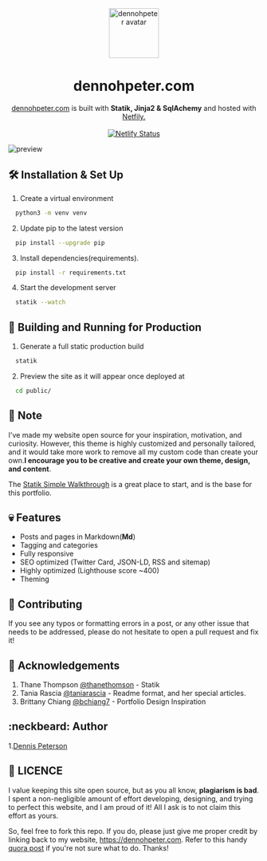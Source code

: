 <div align="center">
  <img alt="dennohpeter avatar" src="https://raw.githubusercontent.com/dennohpeter/Portfolio/master/assets/favicon/android-chrome-512x512.png" width="100">
</div>

<h1 align="center">
 dennohpeter.com
 </h1>
<div align="center">
<a href="https://dennohpeter.com" target="_blank">dennohpeter.com</a> is built with <strong>Statik, Jinja2 & SqlAchemy</strong> and hosted with <a href="https://www.netlify.com">Netfily.</a>
</div>
<br>
<div align="center">
  <a href="https://app.netlify.com/sites/dennohpeter/deploys">
  <img src="https://api.netlify.com/api/v1/badges/da19351b-45ac-4a6f-89dd-40669f1bda93/deploy-status" alt="Netlify Status">
</a>
</div>

![preview](https://raw.githubusercontent.com/dennohpeter/Portfolio/master/assets/images/preview.png)

## :hammer_and_wrench: Installation & Set Up

1. Create a virtual environment

  

``` sh
  python3 -m venv venv
  ```

2. Update pip to the latest version

  

``` sh
  pip install --upgrade pip
```

3. Install dependencies(requirements).

  

``` sh
  pip install -r requirements.txt
  ```

4. Start the development server

  

``` sh
  statik --watch
```

## :rocket: Building and Running for Production

1. Generate a full static production build

  

``` sh
  statik
  ```

2. Preview the site as it will appear once deployed at

  

``` sh
  cd public/
  ```

## :pushpin: Note

I've made my website open source for your inspiration, motivation, and curiosity.
However, this theme is highly customized and personally tailored, and it would take more work to remove all my custom code than create your own.**I encourage you to be creative and create your own theme, design, and content**.

The [Statik Simple Walkthrough](https://github.com/thanethomson/statik/wiki/Walkthrough) is a great place to start, and is the base for this portfolio.

## :skull: Features

* Posts and pages in Markdown(**Md**)
* Tagging and categories
* Fully responsive
* SEO optimized (Twitter Card, JSON-LD, RSS and sitemap)
* Highly optimized (Lighthouse score ~400)
* Theming

## :electric_plug: Contributing

If you see any typos or formatting errors in a post, or any other issue that needs to be addressed, please do not hesitate to open a pull request and fix it!

## :page_with_curl: Acknowledgements

1. Thane Thompson [@thanethomson](https://github.com/thanethomson) - Statik
2. Tania Rascia [@taniarascia](https://github.com/taniarascia) - Readme format, and her special articles.
3. Brittany Chiang [@bchiang7](https://github.com/bchiang7) - Portfolio Design Inspiration

## :neckbeard: Author

1.[Dennis Peterson](https://dennohpeter.com)

## :rotating_light: LICENCE

I value keeping this site open source, but as you all know, **plagiarism is bad**. I spent a non-negligible amount of effort developing, designing, and trying to perfect this website, and I am proud of it! All I ask is to not claim this effort as yours.

So, feel free to fork this repo. If you do, please just give me proper credit by linking back to my website, https://dennohpeter.com. Refer to this handy [quora post](https://www.quora.com/Is-it-bad-to-copy-other-peoples-code) if you're not sure what to do. Thanks!

